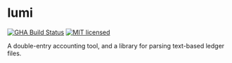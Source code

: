 # lumi

[![GHA Build Status](https://github.com/Lencerf/lumi/workflows/CI/badge.svg)](https://github.com/Lencerf/lumi/actions?query=workflow%3ACI)
[![MIT licensed](https://img.shields.io/badge/license-MIT-blue.svg)](./LICENSE)

A double-entry accounting tool, and a library for parsing text-based ledger files.